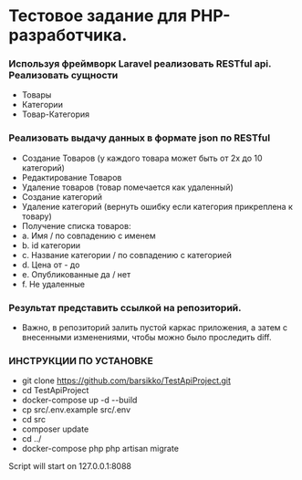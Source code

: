 # Тестовое задание для PHP-разработчика.
 
### Используя фреймворк Laravel реализовать RESTful api. Реализовать сущности
- Товары 
- Категории 
- Товар-Категория

### Реализовать выдачу данных в формате json по RESTful
- Создание Товаров (у каждого товара может быть от 2х до 10 категорий)
- Редактирование Товаров
- Удаление товаров (товар помечается как удаленный)
- Создание категорий
- Удаление категорий (вернуть ошибку если категория прикреплена к товару)
- Получение списка товаров: 
 - a. Имя / по совпадению с  именем
 - b. id категории
 - c. Название категории  / по совпадению с  категорией 
 - d. Цена от - до
 - e. Опубликованные да / нет
 - f. Не удаленные
 
### Результат представить ссылкой на репозиторий.
* Важно, в репозиторий залить пустой каркас приложения, а затем с внесенными изменениями, чтобы можно было проследить diff.


### ИНСТРУКЦИИ ПО УСТАНОВКЕ

- git clone https://github.com/barsikko/TestApiProject.git
- cd TestApiProject
- docker-compose up -d --build
- cp src/.env.example src/.env
- cd src 
- composer update
- cd ../
- docker-compose php php artisan migrate

Script will start on 127.0.0.1:8088